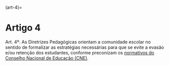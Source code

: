 (art-4)=

# Artigo 4

Art. 4º. As Diretrizes Pedagógicas orientam a comunidade escolar no sentido de formalizar as estratégias
necessárias para que se evite a evasão e/ou retenção dos estudantes, conforme preconizam os [normativos do
Conselho Nacional de Educação (CNE)](http://portal.mec.gov.br/pec-g/33371-cne-conselho-nacional-de-educacao/85201-parecer-cp-2020).


